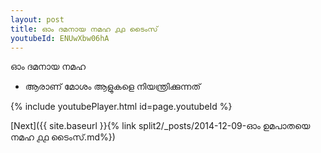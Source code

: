 ```yaml
---
layout: post
title: ഓം ദമനായ നമഹ ൧൧ ടൈംസ്
youtubeId: ENUwXbw06hA
---
```

 
 
 ഓം ദമനായ നമഹ 
 
 -  ആരാണ് മോശം ആളുകളെ നിയന്ത്രിക്കുന്നത് 
 
  
 
  
 
 
 
 
 
 


{% include youtubePlayer.html id=page.youtubeId %}
 
[Next]({{ site.baseurl }}{% link  split2/_posts/2014-12-09-ഓം ഉമപാതയെ നമഹ ൧൧ ടൈംസ്.md%})
 
